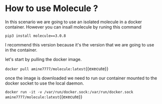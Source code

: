 # How to use Molecule ?

In this scenario we are going to use an isolated molecule in a docker container. However you can insall molecule by runing this command

`pip3 install molecule==3.0.8`

I recommend this version because it's the version that we are going to use in the container.

let's start by pulling the docker image.

`docker pull amine7777/molecule:latest`{{execute}}

once the image is downloaded we need to run our container mounted to the docker socket to use the local daemon.

`docker run -it -v /var/run/docker.sock:/var/run/docker.sock amine7777/molecule:latest`{{execute}}

